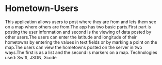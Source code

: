 # Hometown-Users
This application  allows users to post where they are from and lets them see on a map where others are from.The app has two basic parts.First part is posting the user information and second is the viewing of data posted by other users.The users can enter the latitude and longitude of their hometowns by entering the values in text fields or by marking a point on the map.The users can view the hometowns posted on the server in two ways.The first is as a list and the second is markers on a map.
Technologies used: Swift, JSON, Xcode
